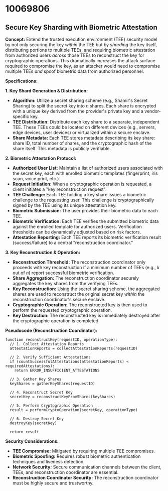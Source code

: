 # 10069806

## Secure Key Sharding with Biometric Attestation

**Concept:** Extend the trusted execution environment (TEE) security model by not only securing the key *within* the TEE but by *sharding* the key itself, distributing portions to multiple TEEs, and requiring biometric attestation from authorized users *across* those TEEs to reconstruct the key for cryptographic operations. This dramatically increases the attack surface required to compromise the key, as an attacker would need to compromise multiple TEEs *and* spoof biometric data from authorized personnel.

**Specifications:**

**1. Key Shard Generation & Distribution:**

*   **Algorithm:** Utilize a secret sharing scheme (e.g., Shamir's Secret Sharing) to split the secret key into *n* shares.  Each share is encrypted with a unique key derived from the provider's private key and a vendor-specific key.
*   **TEE Distribution:**  Distribute each key share to a separate, independent TEE. These TEEs could be located on different devices (e.g., servers, edge devices, user devices) or virtualized within a secure enclave.
*   **Share Metadata:** Each TEE stores metadata describing its key share: share ID, total number of shares, and the cryptographic hash of the share itself.  This metadata is publicly verifiable.

**2. Biometric Attestation Protocol:**

*   **Authorized User List:** Maintain a list of authorized users associated with the secret key, each with enrolled biometric templates (fingerprint, iris scan, voice print, etc.).
*   **Request Initiation:** When a cryptographic operation is requested, a client initiates a "key reconstruction request".
*   **TEE Challenge:** Each TEE holding a key share issues a biometric challenge to the requesting user. This challenge is cryptographically signed by the TEE using its unique attestation key.
*   **Biometric Submission:** The user provides their biometric data to each TEE.
*   **Biometric Verification:** Each TEE verifies the submitted biometric data against the enrolled template for authorized users.  Verification thresholds can be dynamically adjusted based on risk factors.
*   **Attestation Reporting:** Each TEE reports its biometric verification result (success/failure) to a central "reconstruction coordinator."

**3. Key Reconstruction & Operation:**

*   **Reconstruction Threshold:** The reconstruction coordinator only proceeds with key reconstruction if a minimum number of TEEs (e.g., *k* out of *n*) report successful biometric verification.
*   **Share Aggregation:**  The reconstruction coordinator securely aggregates the key shares from the verifying TEEs.
*   **Key Reconstruction:**  Using the secret sharing scheme, the aggregated shares are used to reconstruct the original secret key *within* the reconstruction coordinator's secure enclave.
*   **Cryptographic Operation:** The reconstructed key is then used to perform the requested cryptographic operation.
*   **Key Destruction:** The reconstructed key is immediately destroyed after the cryptographic operation is completed.

**Pseudocode (Reconstruction Coordinator):**

```
function reconstructKey(requestID, operationType):
  // 1. Collect Attestation Reports
  attestationReports = collectAttestationReports(requestID)

  // 2. Verify Sufficient Attestations
  if (countSuccessfulAttestations(attestationReports) < requiredAttestations):
    return ERROR_INSUFFICIENT_ATTESTATIONS

  // 3. Gather Key Shares
  keyShares = gatherKeyShares(requestID)

  // 4. Reconstruct Secret Key
  secretKey = reconstructKeyFromShares(keyShares)

  // 5. Perform Cryptographic Operation
  result = performCryptoOperation(secretKey, operationType)

  // 6. Destroy Secret Key
  destroyKey(secretKey)

  return result
```

**Security Considerations:**

*   **TEE Compromise:**  Mitigated by requiring multiple TEE compromises.
*   **Biometric Spoofing:** Requires robust biometric authentication techniques and liveness detection.
*   **Network Security:** Secure communication channels between the client, TEEs, and reconstruction coordinator are essential.
*   **Reconstruction Coordinator Security:**  The reconstruction coordinator must be highly secure and trustworthy.